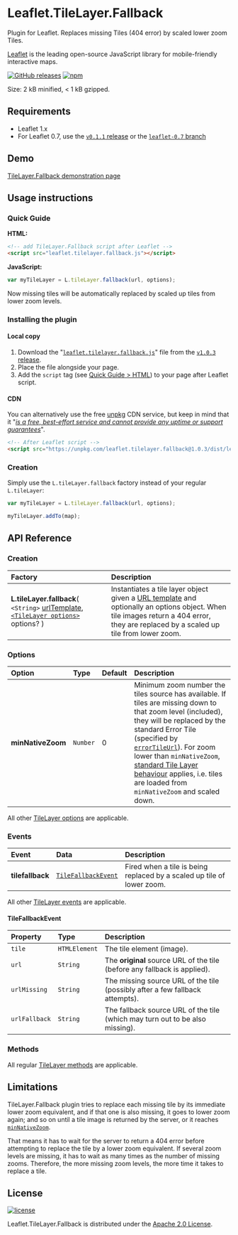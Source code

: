 # Leaflet.TileLayer.Fallback

Plugin for Leaflet. Replaces missing Tiles (404 error) by scaled lower zoom Tiles.

[Leaflet](http://leafletjs.com/) is the leading open-source JavaScript library
for mobile-friendly interactive maps.

[![GitHub releases](https://img.shields.io/github/release/ghybs/leaflet.tilelayer.fallback.svg?label=GitHub)](https://github.com/ghybs/Leaflet.TileLayer.Fallback/releases)
[![npm](https://img.shields.io/npm/v/leaflet.tilelayer.fallback.svg)](https://www.npmjs.com/package/leaflet.tilelayer.fallback)

Size: 2 kB minified, < 1 kB gzipped.



## Requirements

- Leaflet 1.x
- For Leaflet 0.7, use the [`v0.1.1` release](https://github.com/ghybs/Leaflet.TileLayer.Fallback/releases/tag/v0.1.1) or the [`leaflet-0.7` branch](https://github.com/ghybs/Leaflet.TileLayer.Fallback/tree/leaflet-0.7)



## Demo
[TileLayer.Fallback demonstration page](https://ghybs.github.io/Leaflet.TileLayer.Fallback/examples/tileLayerFallback-demo.html)



## Usage instructions

### Quick Guide

**HTML:**

```html
<!-- add TileLayer.Fallback script after Leaflet -->
<script src="leaflet.tilelayer.fallback.js"></script>
```

**JavaScript:**

```javascript
var myTileLayer = L.tileLayer.fallback(url, options);
```

Now missing tiles will be automatically replaced by scaled up tiles from lower zoom levels.


### Installing the plugin

#### Local copy
1. Download the "<a href="https://github.com/ghybs/Leaflet.TileLayer.Fallback/releases/download/v1.0.3/leaflet.tilelayer.fallback.js">`leaflet.tilelayer.fallback.js`</a>" file from the [`v1.0.3` release](https://github.com/ghybs/Leaflet.TileLayer.Fallback/releases/tag/v1.0.3).
2. Place the file alongside your page.
3. Add the `script` tag (see [Quick Guide > HTML](#quick-guide)) to your page after Leaflet script.

#### CDN
You can alternatively use the free [unpkg](https://unpkg.com) CDN service, but keep in mind that it "[_is a free, best-effort service and cannot provide any uptime or support guarantees_](https://unpkg.com/#/about)".

```html
<!-- After Leaflet script -->
<script src="https://unpkg.com/leaflet.tilelayer.fallback@1.0.3/dist/leaflet.tilelayer.fallback.js"></script>
```


### Creation

Simply use the `L.tileLayer.fallback` factory instead of your regular `L.tileLayer`:

```javascript
var myTileLayer = L.tileLayer.fallback(url, options);

myTileLayer.addTo(map);
```



## API Reference

### Creation

| Factory | Description |
| :------ | :---------- |
| **L.tileLayer.fallback**( `<String>` [urlTemplate](http://leafletjs.com/reference-1.0.2.html#tilelayer-l-tilelayer), [`<TileLayer options>`](#options) options? ) | Instantiates a tile layer object given a [URL template](http://leafletjs.com/reference-1.0.2.html#tilelayer-l-tilelayer) and optionally an options object. When tile images return a 404 error, they are replaced by a scaled up tile from lower zoom. |


### Options

| Option | Type | Default | Description |
| :----- | :--- | :------ | :---------- |
| **minNativeZoom** | `Number` | 0 | Minimum zoom number the tiles source has available. If tiles are missing down to that zoom level (included), they will be replaced by the standard Error Tile (specified by [`errorTileUrl`](http://leafletjs.com/reference-1.0.2.html#tilelayer-errortileurl)). For zoom lower than `minNativeZoom`, [standard Tile Layer behaviour](http://leafletjs.com/reference-1.0.2.html#tilelayer-minnativezoom) applies, i.e. tiles are loaded from `minNativeZoom` and scaled down. |

All other [TileLayer options](http://leafletjs.com/reference-1.0.2.html#tilelayer-option) are applicable.


### Events

| Event | Data | Description |
| :---- | :--- | :---------- |
| **tilefallback** | [`TileFallbackEvent`](#tilefallbackevent) | Fired when a tile is being replaced by a scaled up tile of lower zoom. |

All other [TileLayer events](http://leafletjs.com/reference-1.0.2.html#tilelayer-crossorigin) are applicable.


#### TileFallbackEvent

| Property | Type | Description |
| :------- | :--- | :---------- |
| `tile` | `HTMLElement` | The tile element (image). |
| `url` | `String` | The **original** source URL of the tile (before any fallback is applied). |
| `urlMissing` | `String` | The missing source URL of the tile (possibly after a few fallback attempts). |
| `urlFallback` | `String` | The fallback source URL of the tile (which may turn out to be also missing). |


### Methods

All regular [TileLayer methods](http://leafletjs.com/reference-1.0.2.html#tilelayer-method) are applicable.



## Limitations
TileLayer.Fallback plugin tries to replace each missing tile by its immediate
lower zoom equivalent, and if that one is also missing, it goes to lower zoom
again; and so on until a tile image is returned by the server, or it reaches
[`minNativeZoom`](#options).

That means it has to wait for the server to return a 404 error before attempting
to replace the tile by a lower zoom equivalent. If several zoom levels are
missing, it has to wait as many times as the number of missing zooms. Therefore,
the more missing zoom levels, the more time it takes to replace a tile.



## License
[![license](https://img.shields.io/github/license/ghybs/leaflet.tilelayer.fallback.svg)](LICENSE)

Leaflet.TileLayer.Fallback is distributed under the [Apache 2.0 License](http://choosealicense.com/licenses/apache-2.0/).
